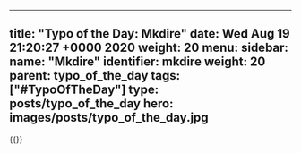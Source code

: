 
---
title: "Typo of the Day: Mkdire"
date: Wed Aug 19 21:20:27 +0000 2020
weight: 20
menu:
  sidebar:
    name: "Mkdire"
    identifier: mkdire
    weight: 20
    parent: typo_of_the_day
tags: ["#TypoOfTheDay"]
type: posts/typo_of_the_day
hero: images/posts/typo_of_the_day.jpg
---


{{<tweet user="mariatta" id="1296195346784124929">}}

